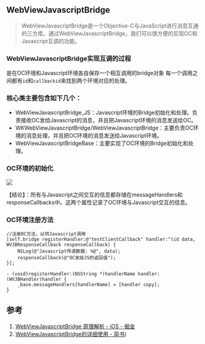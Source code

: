 ## WebViewJavascriptBridge

> WebViewJavascriptBridge是一个Objective-C与JavaScript进行消息互通的三方库。通过WebViewJavascriptBridge，我们可以很方便的实现OC和Javascript互调的功能。

### WebViewJavascriptBridge实现互调的过程

是在OC环境和Javascript环境各自保存一个相互调用的bridge对象
每一个调用之间都有`id`和`callbackid`来找到两个环境对应的处理。

### 核心类主要包含如下几个：

* WebViewJavascriptBridge_JS：Javascript环境的Bridge初始化和处理。负责接收OC发给Javascript的消息，并且把Javascript环境的消息发送给OC。
* WKWebViewJavascriptBridge/WebViewJavascriptBridge：主要负责OC环境的消息处理，并且把OC环境的消息发送给Javascript环境。
* WebViewJavascriptBridgeBase：主要实现了OC环境的Bridge初始化和处理。

### OC环境的初始化

![](https://i.loli.net/2018/12/01/5c023dde1f043.jpg)

【结论】：所有与Javascript之间交互的信息都存储在messageHandlers和responseCallbacks中。这两个属性记录了OC环境与Javascript交互的信息。


### OC环境注册方法

```objc
//注册OC方法，以供Javascript调用
[self.bridge registerHandler:@"testClientCallback" handler:^(id data, WVJBResponseCallback responseCallback) {
    NSLog(@"Javascript传递数据: %@", data);
    responseCallback(@"OC发给JS的返回值");
}];

- (void)registerHandler:(NSString *)handlerName handler:(WVJBHandler)handler {
    _base.messageHandlers[handlerName] = [handler copy];
}
```



## 参考

1. [WebViewJavascriptBridge 原理解析 - iOS - 掘金](https://juejin.im/entry/58e4a76a44d904006d2a7778#OC%E5%8F%91%E6%B6%88%E6%81%AF%E7%BB%99WEB)
2. [WebViewJavascriptBridge的详细使用 - 简书](https://www.jianshu.com/p/ba6358b1eec3))